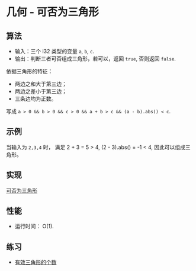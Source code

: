 # 几何 - 可否为三角形

## 算法

- 输入：三个 i32 类型的变量 `a`, `b`, `c`.
- 输出：判断三者可否组成三角形，若可以，返回 `true`, 否则返回 `false`.

依据三角形的特征：

- 两边之和大于第三边；
- 两边之差小于第三边；
- 三条边均为正数。

写成 `a > 0 && b > 0 && c > 0 && a + b > c && (a - b).abs() < c`.

## 示例

当输入为 `2,3,4` 时， 满足 2 + 3 = 5 > 4,  (2 - 3).abs() = -1 < 4, 因此可以组成三角形。

## 实现

[可否为三角形](./src/mod.rs)

## 性能

- 运行时间： O(1).

## 练习

- [有效三角形的个数](https://leetcode-cn.com/problems/valid-triangle-number/)
